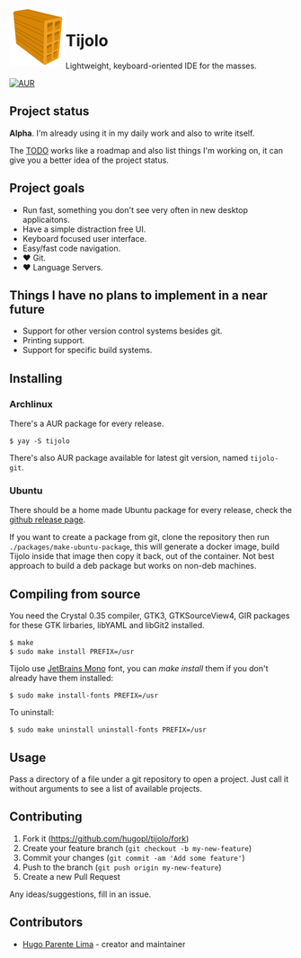 <img align="left" src="./icons/tijolo.svg" width="100" height="100" />

# Tijolo

Lightweight, keyboard-oriented IDE for the masses.

[![AUR](https://img.shields.io/aur/version/tijolo)](https://aur.archlinux.org/packages/tijolo)

## Project status

**Alpha**. I'm already using it in my daily work and also to write itself.

The [TODO](./TODO.md) works like a roadmap and also list things I'm working on, it can give you a better idea of the project
status.

## Project goals

- Run fast, something you don't see very often in new desktop applicaitons.
- Have a simple distraction free UI.
- Keyboard focused user interface.
- Easy/fast code navigation.
- ♥️ Git.
- ♥️ Language Servers.

## Things I have no plans to implement in a near future

- Support for other version control systems besides git.
- Printing support.
- Support for specific build systems.

## Installing

### Archlinux

There's a AUR package for every release.

```
$ yay -S tijolo
```

There's also AUR package available for latest git version, named `tijolo-git`.

### Ubuntu

There should be a home made Ubuntu package for every release, check the
[github release page](https://github.com/hugopl/tijolo/releases).

If you want to create a package from git, clone the repository then run `./packages/make-ubuntu-package`, this will generate
a docker image, build Tijolo inside that image then copy it back, out of the container. Not best approach to build a deb
package but works on non-deb machines.

## Compiling from source

You need the Crystal 0.35 compiler, GTK3, GTKSourceView4, GIR packages for these GTK lirbaries, libYAML and libGit2 installed.

```
$ make
$ sudo make install PREFIX=/usr
```

Tijolo use [JetBrains Mono](https://www.jetbrains.com/lp/mono/) font, you can _make install_ them if you don't already have
them installed:

```
$ sudo make install-fonts PREFIX=/usr
```

To uninstall:

```
$ sudo make uninstall uninstall-fonts PREFIX=/usr
```

## Usage

Pass a directory of a file under a git repository to open a project. Just call it without arguments to see a list of available projects.

## Contributing

1. Fork it (<https://github.com/hugopl/tijolo/fork>)
2. Create your feature branch (`git checkout -b my-new-feature`)
3. Commit your changes (`git commit -am 'Add some feature'`)
4. Push to the branch (`git push origin my-new-feature`)
5. Create a new Pull Request

Any ideas/suggestions, fill in an issue.

## Contributors

- [Hugo Parente Lima](https://github.com/hugopl) - creator and maintainer
